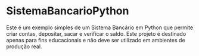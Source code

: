 # SistemaBancarioPython
Este é um exemplo simples de um Sistema Bancário em Python que permite criar contas, depositar, sacar e verificar o saldo. Este projeto é destinado apenas para fins educacionais e não deve ser utilizado em ambientes de produção real.
